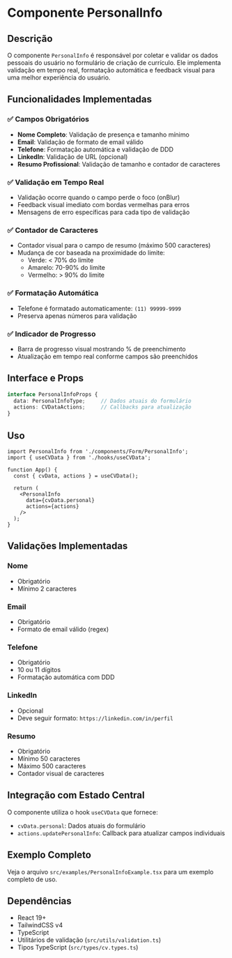 # Componente PersonalInfo

## Descrição
O componente `PersonalInfo` é responsável por coletar e validar os dados pessoais do usuário no formulário de criação de currículo. Ele implementa validação em tempo real, formatação automática e feedback visual para uma melhor experiência do usuário.

## Funcionalidades Implementadas

### ✅ Campos Obrigatórios
- **Nome Completo**: Validação de presença e tamanho mínimo
- **Email**: Validação de formato de email válido
- **Telefone**: Formatação automática e validação de DDD
- **LinkedIn**: Validação de URL (opcional)
- **Resumo Profissional**: Validação de tamanho e contador de caracteres

### ✅ Validação em Tempo Real
- Validação ocorre quando o campo perde o foco (onBlur)
- Feedback visual imediato com bordas vermelhas para erros
- Mensagens de erro específicas para cada tipo de validação

### ✅ Contador de Caracteres
- Contador visual para o campo de resumo (máximo 500 caracteres)
- Mudança de cor baseada na proximidade do limite:
  - Verde: < 70% do limite
  - Amarelo: 70-90% do limite  
  - Vermelho: > 90% do limite

### ✅ Formatação Automática
- Telefone é formatado automaticamente: `(11) 99999-9999`
- Preserva apenas números para validação

### ✅ Indicador de Progresso
- Barra de progresso visual mostrando % de preenchimento
- Atualização em tempo real conforme campos são preenchidos

## Interface e Props

```typescript
interface PersonalInfoProps {
  data: PersonalInfoType;     // Dados atuais do formulário
  actions: CVDataActions;     // Callbacks para atualização
}
```

## Uso

```tsx
import PersonalInfo from './components/Form/PersonalInfo';
import { useCVData } from './hooks/useCVData';

function App() {
  const { cvData, actions } = useCVData();
  
  return (
    <PersonalInfo 
      data={cvData.personal} 
      actions={actions} 
    />
  );
}
```

## Validações Implementadas

### Nome
- Obrigatório
- Mínimo 2 caracteres

### Email  
- Obrigatório
- Formato de email válido (regex)

### Telefone
- Obrigatório  
- 10 ou 11 dígitos
- Formatação automática com DDD

### LinkedIn
- Opcional
- Deve seguir formato: `https://linkedin.com/in/perfil`

### Resumo
- Obrigatório
- Mínimo 50 caracteres
- Máximo 500 caracteres
- Contador visual de caracteres

## Integração com Estado Central

O componente utiliza o hook `useCVData` que fornece:
- `cvData.personal`: Dados atuais do formulário
- `actions.updatePersonalInfo`: Callback para atualizar campos individuais

## Exemplo Completo

Veja o arquivo `src/examples/PersonalInfoExample.tsx` para um exemplo completo de uso.

## Dependências

- React 19+
- TailwindCSS v4
- TypeScript
- Utilitários de validação (`src/utils/validation.ts`)
- Tipos TypeScript (`src/types/cv.types.ts`)
